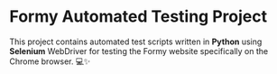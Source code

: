 # Formy Automated Testing Project
This project contains automated test scripts written in **Python** using **Selenium** WebDriver for testing the Formy website specifically on the Chrome browser. 💻✨
